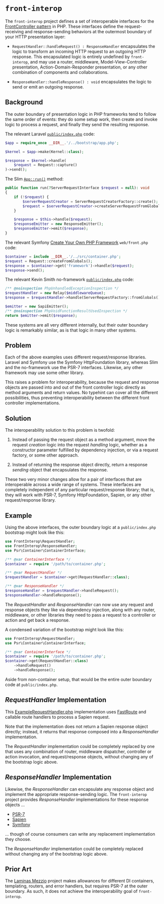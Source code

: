 # `front-interop`

The `front-interop` project defines a set of interoperable interfaces for the [FrontController pattern](https://martinfowler.com/eaaCatalog/frontController.html) in PHP. These interfaces define the request-receiving and response-sending behaviors at the outermost boundary of your HTTP presentation layer:

- `RequestHandler::handleRequest() : ResponseHandler` encapsulates the logic to transform an incoming HTTP request to an outgoing HTTP response. This encapsulated logic is entirely undefined by `front-interop`, and may use a router, middleware, Model-View-Controller presentation, Action-Domain-Responder presentation, or any other combination of components and collaborations.

- `ResponseHandler::handleResponse() : void` encapsulates the logic to send or emit an outgoing response.

## Background

The outer boundary of presentation logic in PHP frameworks tend to follow the same order of events: they do some setup work, then create and invoke logic to process a request, and finally they send the resulting response.

The relevant Laravel [`public/index.php`](https://github.com/laravel/laravel/blob/10.x/public/index.php) code:

```php
$app = require_once __DIR__.'/../bootstrap/app.php';

$kernel = $app->make(Kernel::class);

$response = $kernel->handle(
    $request = Request::capture()
)->send();
```

The Slim [`App::run()`](https://github.com/slimphp/Slim/blob/4.x/Slim/App.php) method:

```php
public function run(?ServerRequestInterface $request = null): void
{
    if (!$request) {
        $serverRequestCreator = ServerRequestCreatorFactory::create();
        $request = $serverRequestCreator->createServerRequestFromGlobals();
    }

    $response = $this->handle($request);
    $responseEmitter = new ResponseEmitter();
    $responseEmitter->emit($response);
}
```

The relevant Symfony [Create Your Own PHP Framework](https://symfony.com/doc/current/create_framework/dependency_injection.html) `web/front.php` code:

```php
$container = include __DIR__.'/../src/container.php';
$request = Request::createFromGlobals();
$response = $container->get('framework')->handle($request);
$response->send();
```

The relevant Kevin Smith no-framework [`public/index.php`](https://github.com/kevinsmith/no-framework/blob/master/public/index.php) code:

```php
/** @noinspection PhpUnhandledExceptionInspection */
$requestHandler = new Relay($middlewareQueue);
$response = $requestHandler->handle(ServerRequestFactory::fromGlobals());

$emitter = new SapiEmitter();
/** @noinspection PhpVoidFunctionResultUsedInspection */
return $emitter->emit($response);
```

These systems are all very different internally, but their outer boundary logic is remarkably similar, as is that logic in many other systems.

## Problem

Each of the above examples uses different request/response libraries. Laravel and Symfony use the Symfony HttpFoundation library, whereas Slim and the no-framework use the PSR-7 interfaces. Likewise, any other framework may use some other library.

This raises a problem for interoperability, because the request and response objects are passed into and out of the front controller logic directly as method arguments and return values. No typehint can cover all the different possibilities, thus preventing interoperability between the different front controller implementations.

## Solution

The interoperability solution to this problem is twofold:

1. Instead of passing the request object as a method argument, move the request *creation* logic into the request *handling* logic, whether as a constructor parameter fulfilled by dependency injection, or via a request factory, or some other approach.

2. Instead of returning the response object directly, return a response *sending* object that encapsulates the response.

These two very minor changes allow for a pair of interfaces that are interoperable across a wide range of systems. These interfaces are completely independent of any particular request/response library; that is, they will work with PSR-7, Symfony HttpFoundation, Sapien, or any other request/response library.

## Example

Using the above interfaces, the outer boundary logic at a `public/index.php` bootstrap might look like this:

```php
use FrontInterop\RequestHandler;
use FrontInterop\ResponseHandler;
use Psr\Container\ContainerInterface;

/** @var ContainerInterface */
$container = require '/path/to/container.php';

/** @var RequestHandler */
$requestHandler = $container->get(RequestHandler::class);

/** @var ResponseHandler */
$responseHandler = $requestHandler->handleRequest();
$responseHandler->handleResponse();
```

The _RequestHandler_ and _ResponseHandler_ can now use any request and response objects they like via dependency injection, along with any router, middleware, or other libraries they need to pass a request to a controller or action and get back a response.

A condensed variation of the bootstrap might look like this:

```php
use FrontInterop\RequestHandler;
use Psr\Container\ContainerInterface;

/** @var ContainerInterface */
$container = require '/path/to/container.php';
$container->get(RequestHandler::class)
    ->handleRequest()
    ->handleResponse();
```

Aside from non-container setup, that would be the entire outer boundary code at `public/index.php`.

## _RequestHandler_ Implementation

This [ExampleRequestHandler.php](./tests/Example/ExampleRequestHandler.php) implementation uses [FastRoute](https://github.com/nikic/FastRoute) and callable route handlers to process a Sapien request.

Note that the implementation does not return a Sapien response object directly; instead, it returns that response composed into a _ResponseHandler_ implementation.

The _RequestHandler_ implementation could be completely replaced by one that uses any combination of router, middleware dispatcher, controller or action invocation, and request/response objects, without changing any of the bootstrap logic above.

## _ResponseHandler_ Implementation

Likewise, the _ResponseHandler_ can encapsulate any response object and implement the appropriate response-sending logic. The `front-interop` project provides _ResponseHandler_ implementations for these response objects ...

- [PSR-7](./src/ResponseHandler/PsrResponseHandler.php)
- [Sapien](./src/ResponseHandler/SapienResponseHandler.php)
- [Symfony](./src/ResponseHandler/SymfonyResponseHandler.php)

... though of course consumers can write any replacement implementation they choose.

The _ResponseHandler_ implementation could be completely replaced without changing any of the bootstrap logic above.

## Prior Art

The [Laminas Mezzio](https://docs.mezzio.dev/mezzio/) project makes allowances for different DI containers, templating, routers, and error handlers, but requires PSR-7 at the outer boundary. As such, it does not achieve the interoperability goal of `front-interop`.
